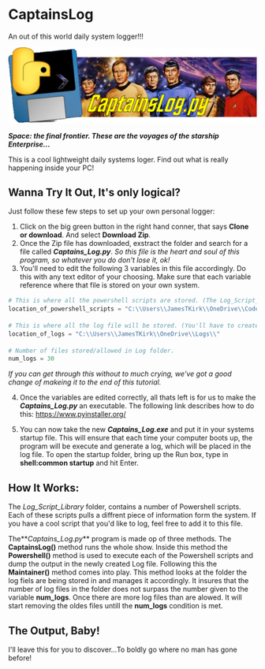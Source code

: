 # CaptainsLog
An out of this world daily system logger!!!

![](Image/CaptainsLogLogo.png)

**_Space: the final frontier. These are the voyages of the starship Enterprise..._** 

This is a cool lightweight daily systems loger. Find out what is really happening inside your PC!

## Wanna Try It Out, It's only logical? ##

Just follow these few steps to set up your own personal logger:

1. Click on the big green button in the right hand conner, that says **Clone or download**. And select **Download Zip**.
2. Once the Zip file has downloaded, exstract the folder and search for a file called **_Captains_Log.py_**. 
*So this file is the heart and soul of this program, so whatever you do don't lose it, ok!*
3. You'll need to edit the following 3 variables in this file accordingly. Do this with any text editor of your choosing. Make sure that each variable reference where that file is stored on your own system. 

```python
# This is where all the powershell scripts are stored. (The Log_Script_Library folder)
location_of_powershell_scripts = "C:\\Users\\JamesTKirk\\OneDrive\\Codes\\PythonProjects\\CaptainsLog\\Log_Script_Library\\" 

# This is where all the log file will be stored. (You'll have to create this, wherever)
location_of_logs = "C:\\Users\\JamesTKirk\\OneDrive\\Logs\\"  

# Number of files stored/allowed in Log folder.
num_logs = 30 
```
*If you can get through this without to much crying, we've got a good change of makeing it to the end of this tutorial.*

4. Once the variables are edited correctly, all thats left is for us to make the **_Captains_Log.py_** an executable. The following link describes how to do this: https://www.pyinstaller.org/

5. You can now take the new **_Captains_Log.exe_** and put it in your systems startup file. This will ensure that each time your computer boots up, the program will be execute and generate a log, which will be placed in the log file. To open the startup folder, bring up the Run box, type in **shell:common startup** and hit Enter. 

## How It Works: ##

The *Log_Script_Library* folder, contains a number of Powershell scripts. Each of these scripts pulls a diffrent piece of information form the system. If you have a cool script that you'd like to log, feel free to add it to this file.

The**_Captains_Log.py_** program is made op of three methods. The **CaptainsLog()** method runs the whole show. Inside this method the **Powershell()** method is used to execute each of the Powershell scripts and dump the output in the newly created Log file. Following this the **Maintainer()** method comes into play. This method looks at the folder the log fiels are being stored in and manages it accordingly. It insures that the number of log files in the folder does not surpass the number given to the variable **num_logs**. Once there are more log files than are alowed. It will start removing the oldes files untill the **num_logs** condition is met.

## The Output, Baby! ##

I'll leave this for you to discover...To boldly go where no man has gone before!








